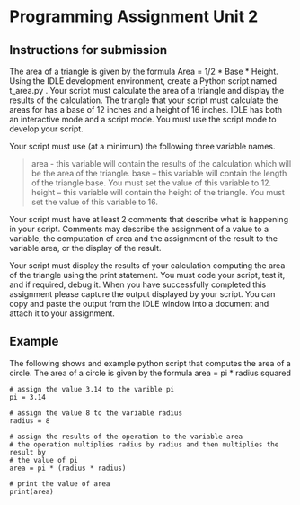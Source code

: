 # Programming Assignment Unit 2
## Instructions for submission
The area of a triangle is given by the formula Area = 1/2 * Base * Height. Using the IDLE development environment, create a Python script named t_area.py . Your script must calculate the area of a triangle and display the results of the calculation. The triangle that your script must calculate the areas for has a base of 12 inches and a height of 16 inches. IDLE has both an interactive mode and a script mode. You must use the script mode to develop your script.

Your script must use (at a minimum) the following three variable names.

> area - this variable will contain the results of the calculation which will be the area of the triangle.
> base – this variable will contain the length of the triangle base. You must set the value of this variable to 12.
> height – this variable will contain the height of the triangle. You must set the value of this variable to 16.

Your script must have at least 2 comments that describe what is happening in your script. Comments may describe the assignment of a value to a variable, the computation of area and the assignment of the result to the variable area, or the display of the result.

Your script must display the results of your calculation computing the area of the triangle using the print statement. You must code your script, test it, and if required, debug it. When you have successfully completed this assignment please capture the output displayed by your script. You can copy and paste the output from the IDLE window into a document and attach it to your assignment.

## Example
The following shows and example python script that computes the area of a circle. The area of a circle is given by the formula area = pi * radius squared

	# assign the value 3.14 to the varible pi 
	pi = 3.14 

	# assign the value 8 to the variable radius 
	radius = 8 

	# assign the results of the operation to the variable area 
	# the operation multiplies radius by radius and then multiplies the result by 
	# the value of pi 
	area = pi * (radius * radius) 

	# print the value of area 
	print(area)